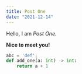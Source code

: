 ```yaml
---
title: Post One
date: "2021-12-14"
---
```

Hello, I am _Post One._

**Nice to meet you!**

```python
abc = 'def';
def add_one(a: int) -> int:
    return a + 1
```